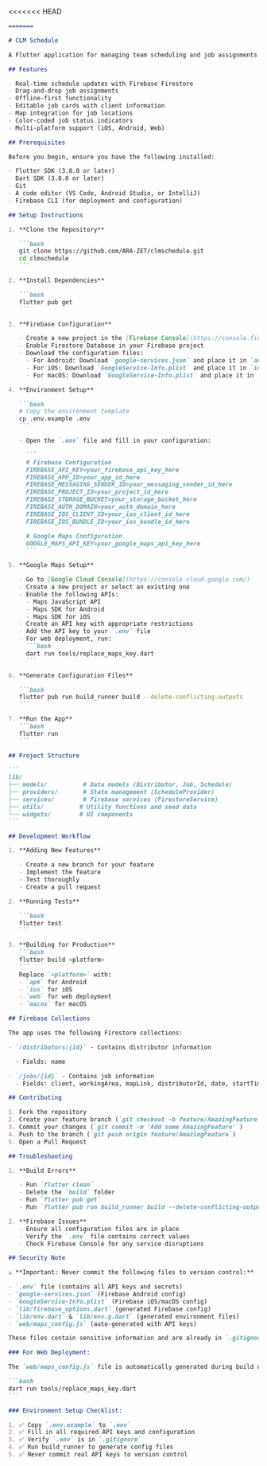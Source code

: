 <<<<<<< HEAD

````markdown
=======

# CLM Schedule

A Flutter application for managing team scheduling and job assignments. This app provides a drag-and-drop interface for managing jobs and distributors, with real-time updates and offline support using Firebase.

## Features

- Real-time schedule updates with Firebase Firestore
- Drag-and-drop job assignments
- Offline-first functionality
- Editable job cards with client information
- Map integration for job locations
- Color-coded job status indicators
- Multi-platform support (iOS, Android, Web)

## Prerequisites

Before you begin, ensure you have the following installed:

- Flutter SDK (3.8.0 or later)
- Dart SDK (3.8.0 or later)
- Git
- A code editor (VS Code, Android Studio, or IntelliJ)
- Firebase CLI (for deployment and configuration)

## Setup Instructions

1. **Clone the Repository**

   ```bash
   git clone https://github.com/ARA-ZET/clmschedule.git
   cd clmschedule
   ```

2. **Install Dependencies**

   ```bash
   flutter pub get
   ```

3. **Firebase Configuration**

   - Create a new project in the [Firebase Console](https://console.firebase.google.com/)
   - Enable Firestore Database in your Firebase project
   - Download the configuration files:
     - For Android: Download `google-services.json` and place it in `android/app/`
     - For iOS: Download `GoogleService-Info.plist` and place it in `ios/Runner/`
     - For macOS: Download `GoogleService-Info.plist` and place it in `macos/Runner/`

4. **Environment Setup**

   ```bash
   # Copy the environment template
   cp .env.example .env
   ```

   - Open the `.env` file and fill in your configuration:

     ```
     # Firebase Configuration
     FIREBASE_API_KEY=your_firebase_api_key_here
     FIREBASE_APP_ID=your_app_id_here
     FIREBASE_MESSAGING_SENDER_ID=your_messaging_sender_id_here
     FIREBASE_PROJECT_ID=your_project_id_here
     FIREBASE_STORAGE_BUCKET=your_storage_bucket_here
     FIREBASE_AUTH_DOMAIN=your_auth_domain_here
     FIREBASE_IOS_CLIENT_ID=your_ios_client_id_here
     FIREBASE_IOS_BUNDLE_ID=your_ios_bundle_id_here

     # Google Maps Configuration
     GOOGLE_MAPS_API_KEY=your_google_maps_api_key_here
     ```

5. **Google Maps Setup**

   - Go to [Google Cloud Console](https://console.cloud.google.com/)
   - Create a new project or select an existing one
   - Enable the following APIs:
     - Maps JavaScript API
     - Maps SDK for Android
     - Maps SDK for iOS
   - Create an API key with appropriate restrictions
   - Add the API key to your `.env` file
   - For web deployment, run:
     ```bash
     dart run tools/replace_maps_key.dart
     ```

6. **Generate Configuration Files**

   ```bash
   flutter pub run build_runner build --delete-conflicting-outputs
   ```

7. **Run the App**
   ```bash
   flutter run
   ```

## Project Structure

```
lib/
├── models/          # Data models (Distributor, Job, Schedule)
├── providers/       # State management (ScheduleProvider)
├── services/        # Firebase services (FirestoreService)
├── utils/          # Utility functions and seed data
└── widgets/        # UI components
```

## Development Workflow

1. **Adding New Features**

   - Create a new branch for your feature
   - Implement the feature
   - Test thoroughly
   - Create a pull request

2. **Running Tests**

   ```bash
   flutter test
   ```

3. **Building for Production**
   ```bash
   flutter build <platform>
   ```
   Replace `<platform>` with:
   - `apk` for Android
   - `ios` for iOS
   - `web` for web deployment
   - `macos` for macOS

## Firebase Collections

The app uses the following Firestore collections:

- `/distributors/{id}` - Contains distributor information

  - Fields: name

- `/jobs/{id}` - Contains job information
  - Fields: client, workingArea, mapLink, distributorId, date, startTime, endTime, status

## Contributing

1. Fork the repository
2. Create your feature branch (`git checkout -b feature/AmazingFeature`)
3. Commit your changes (`git commit -m 'Add some AmazingFeature'`)
4. Push to the branch (`git push origin feature/AmazingFeature`)
5. Open a Pull Request

## Troubleshooting

1. **Build Errors**

   - Run `flutter clean`
   - Delete the `build` folder
   - Run `flutter pub get`
   - Run `flutter pub run build_runner build --delete-conflicting-outputs`

2. **Firebase Issues**
   - Ensure all configuration files are in place
   - Verify the `.env` file contains correct values
   - Check Firebase Console for any service disruptions

## Security Note

⚠️ **Important: Never commit the following files to version control:**

- `.env` file (contains all API keys and secrets)
- `google-services.json` (Firebase Android config)
- `GoogleService-Info.plist` (Firebase iOS/macOS config)
- `lib/firebase_options.dart` (generated Firebase config)
- `lib/env.dart` & `lib/env.g.dart` (generated environment files)
- `web/maps_config.js` (auto-generated with API keys)

These files contain sensitive information and are already in `.gitignore`.

### For Web Deployment:

The `web/maps_config.js` file is automatically generated during build using the `GOOGLE_MAPS_API_KEY` from your `.env` file. Before building for web, run:

```bash
dart run tools/replace_maps_key.dart
```

### Environment Setup Checklist:

1. ✅ Copy `.env.example` to `.env`
2. ✅ Fill in all required API keys and configuration
3. ✅ Verify `.env` is in `.gitignore`
4. ✅ Run build_runner to generate config files
5. ✅ Never commit real API keys to version control
````
